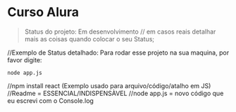 <h1>Curso Alura</h1>

>Status do projeto: Em desenvolvimento
// em casos reais detalhar mais as coisas quando colocar o seu Status;

//Exemplo de Status detalhado:
Para rodar esse projeto na sua maquina, por favor digite:

```
node app.js
```
//npm install react (Exemplo usado para arquivo/código/atalho em JS)
//Readme = ESSENCIAL/INDISPENSÀVEL
//node app.js = novo código que eu escrevi com o Console.log
